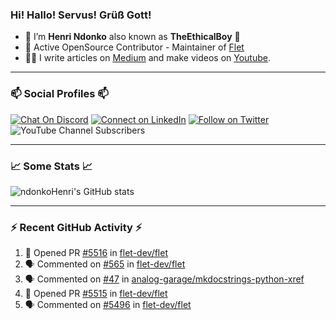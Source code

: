 ### Hi! Hallo! Servus! Grüß Gott!

- 🙂  I’m **Henri Ndonko** also known as **TheEthicalBoy** 👾
- 🚀  Active OpenSource Contributor - Maintainer of [Flet](https://github.com/flet-dev/flet) 
- 👨‍🏫  I write articles on [Medium](https://ndonkohenri.medium.com/) and make videos on [Youtube](https://youtube.com/@ndonkoHenri).

---

### 📫 Social Profiles 📫

[![Chat On Discord](https://img.shields.io/badge/--discord?label=Username=the_ethical_boy&logo=Discord&style=social)](https://github.com/ndonkoHenri) 
[![Connect on LinkedIn](https://img.shields.io/badge/--linkedin?label=LinkedIn&logo=LinkedIn&style=social)](https://www.linkedin.com/in/ndonkohenri) 
[![Follow on Twitter](https://img.shields.io/badge/--twitter?label=Twitter&logo=Twitter&style=social)](https://twitter.com/ndonkoHenri)
![YouTube Channel Subscribers](https://img.shields.io/youtube/channel/subscribers/UC2j9sVx0O7M8CebjMtyCuNQ?style=social&label=Youtube&link=https%3A%2F%2Fyoutube.com%2F%40ndonkoHenri)

---

### 📈 Some Stats 📈

<!-- <a href="https://github.com/ndonkoHenri">
<img src="https://github.com/ndonkoHenri/github-stats/blob/master/generated/overview.svg#gh-dark-mode-only" />
<img src="https://github.com/ndonkoHenri/github-stats/blob/master/generated/languages.svg#gh-dark-mode-only" />
<img src="https://github.com/ndonkoHenri/github-stats/blob/master/generated/overview.svg#gh-light-mode-only" />
<img src="https://github.com/ndonkoHenri/github-stats/blob/master/generated/languages.svg#gh-light-mode-only" />
</a> -->

<!-- ![ndonkoHenri's GitHub stats](https://github-readme-stats.vercel.app/api?username=ndonkoHenri&show_icons=true) -->

![ndonkoHenri's GitHub stats](https://github-readme-stats.vercel.app/api?username=ndonkoHenri&theme=tokyonight&show_icons=true&title_color=fff&text_color=fff)

<!-- [![Top Langs](https://github-readme-stats.vercel.app/api/top-langs/?username=ndonkoHenri)](https://github.com/ndonkoHenri/github-readme-stats) -->

---

### :zap: Recent GitHub Activity :zap:

<!--START_SECTION:activity-->
1. 💪 Opened PR [#5516](https://github.com/flet-dev/flet/pull/5516) in [flet-dev/flet](https://github.com/flet-dev/flet)
2. 🗣 Commented on [#565](https://github.com/flet-dev/flet/issues/565#issuecomment-3146873675) in [flet-dev/flet](https://github.com/flet-dev/flet)
3. 🗣 Commented on [#47](https://github.com/analog-garage/mkdocstrings-python-xref/issues/47#issuecomment-3146865905) in [analog-garage/mkdocstrings-python-xref](https://github.com/analog-garage/mkdocstrings-python-xref)
4. 💪 Opened PR [#5515](https://github.com/flet-dev/flet/pull/5515) in [flet-dev/flet](https://github.com/flet-dev/flet)
5. 🗣 Commented on [#5496](https://github.com/flet-dev/flet/pull/5496#issuecomment-3146591387) in [flet-dev/flet](https://github.com/flet-dev/flet)
<!--END_SECTION:activity-->
